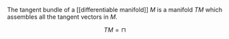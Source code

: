 The tangent bundle of a [[differentiable manifold]] $M$ is a manifold $TM$ which assembles all the tangent vectors in $M$.

$$
TM = \sqcap
$$